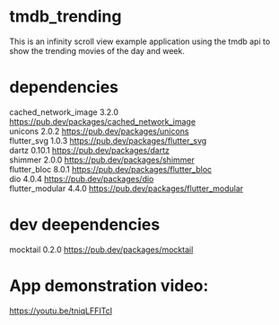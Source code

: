 # tmdb_trending
This is an infinity scroll view  example application using the tmdb api to show the trending movies of the day and week.

# dependencies

cached_network_image 3.2.0 https://pub.dev/packages/cached_network_image <br>
unicons 2.0.2 https://pub.dev/packages/unicons <br>
flutter_svg 1.0.3 https://pub.dev/packages/flutter_svg <br>
dartz 0.10.1 https://pub.dev/packages/dartz <br>
shimmer 2.0.0 https://pub.dev/packages/shimmer <br>
flutter_bloc 8.0.1 https://pub.dev/packages/flutter_bloc <br>
dio 4.0.4 https://pub.dev/packages/dio <br>
flutter_modular 4.4.0 https://pub.dev/packages/flutter_modular <br>

# dev deependencies

mocktail 0.2.0 https://pub.dev/packages/mocktail

# App demonstration video:

https://youtu.be/tniqLFFITcI

